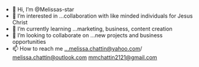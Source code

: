 - 👋 Hi, I’m @Melissas-star
- 👀 I’m interested in ...collaboration with like minded individuals for Jesus Christ
- 🌱 I’m currently learning ...marketing, business, content creation
- 💞️ I’m looking to collaborate on ...new projects and business opportunities
- 📫 How to reach me ...melissa.chattin@yahoo.com/ melissa.chattin@outlook.com
mmchattin2121@gmail.com

<!---
Melissas-star/Melissas-star is a ✨ special ✨ repository because its `README.md` (this file) appears on your GitHub profile.
You can click the Preview link to take a look at your changes.
--->
